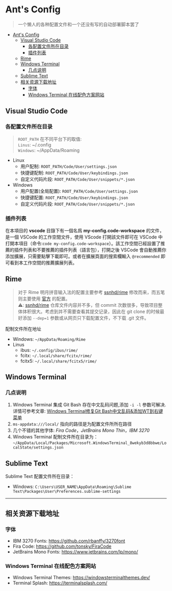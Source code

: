# Ant's Config

> 一个懒人的各种配置文件和一个还没有写的自动部署脚本罢了

- [Ant's Config](#ants-config)
  - [Visual Studio Code](#visual-studio-code)
    - [各配置文件所在目录](#各配置文件所在目录)
    - [插件列表](#插件列表)
  - [Rime](#rime)
  - [Windows Terminal](#windows-terminal)
    - [几点说明](#几点说明)
  - [Sublime Text](#sublime-text)
  - [相关资源下载地址](#相关资源下载地址)
    - [字体](#字体)
    - [Windows Terminal 在线配色方案网站](#windows-terminal-在线配色方案网站)

## Visual Studio Code

### 各配置文件所在目录

> `ROOT_PATH` 在不同平台下的取值:  
> `Linus`: ~/.config  
> `Windows`: ~/AppData/Roaming

- Linux
  - 用户配制: `ROOT_PATH/Code/User/settings.json`
  - 快捷键配制: `ROOT_PATH/Code/User/keybindings.json`
  - 自定义代码片段: `ROOT_PATH/Code/User/snippets/*.json`
- Windows
  - 用户配置(全局配置): `ROOT_PATH/Code/User/settings.json`
  - 快捷键配置: `ROOT_PATH/Code/User/keybindings.json`
  - 自定义代码片段: `ROOT_PATH/Code/User/snippets/*.json`

### 插件列表

在本項目的 **vscode** 目錄下有一個名爲 **my-config.code-workspace** 的文件，是一個 VSCode 的工作空間文件，使用 VScode 打開該文件即可在 VSCode 中打開本項目（命令:`code my-config.code-workspace`）。該工作空間已經設置了推薦的插件列表和不要推薦的插件列表（語言包），打開之後 VSCode 會自動推薦你添加擴展，只需要點擊下載即可。或者在擴展頁面的搜索欄輸入 `@recommended` 即可看到本工作空間的推薦擴展列表。

## Rime

> 对于 Rime 明月拼音输入法的配置主要参考 [ssnhd/rime](https://github.com/ssnhd/rime) 修改而来，而五笔则主要使用 [官方](https://github.com/rime/rime-wubi) 的配置。  
> ⚠️: [ssnhd/rime](https://github.com/ssnhd/rime) 仓库文件内容并不多，但 commit 次数很多，导致项目整体体积很大。考虑到并不需要查看其提交记录，因此在 git clone 的时候最好添加 `--dep=1` 参数或从网页只下载配置文件，不下载 .git 文件。

配制文件所在地址

- Windows: `~/AppData/Roaming/Rime`
- Linus
  - ibus: `~/.config/ibus/rime/`
  - fcitx: `~/.local/share/fcitx/rime/`
  - fcitx5: `~/.local/share/fcitx5/rime/`

## Windows Terminal

### 几点说明

1. Windows Terminal 集成 Git Bash 存在中文乱码问题,添加 `-i -l` 参数可解决.详情可参考文章: [Windows Terminal修复Git Bash中文乱码&添加WT到右键菜单](https://zhuanlan.zhihu.com/p/166407830)
2. `ms-appdata:///local/` 指向的路径是为配置文件所所在路径
3. 几个不错的其他字体: *Fira Code*，*JetBrains Mono Thin*，*IBM 3270*
4. Windows Terminal 配制文件所在目录为：`~/AppData/Local/Packages/Microsoft.WindowsTerminal_8wekyb3d8bbwe/LocalState/settings.json`

## Sublime Text

Sublime Text 配置文件所在目录：

- Windows: `C:\Users\USER_NAME\AppData\Roaming\Sublime Text\Packages\User\Preferences.sublime-settings`

---

## 相关资源下载地址

### 字体

- IBM 3270 Fonts: <https://github.com/rbanffy/3270font>
- Fira Code: <https://github.com/tonsky/FiraCode>
- JetBrains Mono Fonts: <https://www.jetbrains.com/lp/mono/>

### Windows Terminal 在线配色方案网站

- Windows Terminal Themes: <https://windowsterminalthemes.dev/>
- Terminal Splash: <https://terminalsplash.com/>

